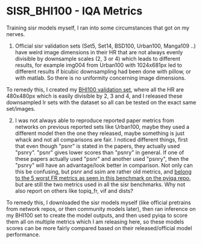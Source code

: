 # SISR_BHI100 - IQA Metrics

Training sisr models myself, I ran into some circumstances that got on my nerves.

1. Official sisr validation sets (Set5, Set14, BSD100, Urban100, Manga109 ..) have weird image dimensions in their HR that are not always evenly divisible by downsample scales (2, 3 or 4) which leads to different results, for example img004 from Urban100 with 1024x681px led to different results if bicubic downsampling had been done with pillow, or with matlab. So there is no uniformity concerning image dimensions.

To remedy this, I created my [BHI100 validation set](https://huggingface.co/datasets/Phips/BHI100), where all the HR are 480x480px which is easily divisible by 2, 3 and 4, and I released these downsampled lr sets with the dataset so all can be tested on the exact same set/images.

2. I was not always able to reproduce reported paper metrics from networks on previous reported sets like Urban100, maybe they used a different model then the one they released, maybe something is just whack and not all comparisons are fair. I noticed different things, first that even though "psnr" is stated in the papers, they actually used "psnry". "psnr" gives lower scores than "psnry" in general. If one of these papers actually used "psnr" and another used "psnry", then the "psnry" will have an advantage/look better in comparison. Not only can this be confusing, but psnr and ssim are rather old metrics, and [belong to the 5 worst FR metrics as seen in this benchmark on the pyiqa repo](https://github.com/chaofengc/IQA-PyTorch/blob/main/tests/FR_benchmark_results.csv), but are still the two metrics used in all the sisr benchmarks. Why not also report on others like topiq_fr, vif and dists?

To remedy this, I downloaded the sisr models myself (like official pretrains from network repos, or then community models later), then ran inference on my BHI100 set to create the model outputs, and then used pyiqa to score them all on multiple metrics which I am releasing here, so these models scores can be more fairly compared based on their released/official model performance.
